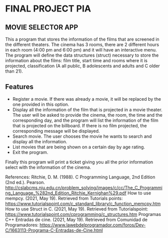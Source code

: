 #  FINAL PROJECT PIA
##  MOVIE SELECTOR APP

This a program that stores the information of the films that are screened in the different theaters.
The cinema has 3 rooms, there are 2 different hours in each room (4:00 pm and 6:00 pm) and it will have an interactive menu. The program will define the data structures (struct) necessary to store the information about the films: film title, start time and rooms where it is projected, classification (A all public, B adolescents and adults and C older than 21).

## Features
- Register a movie. If there was already a movie, it will be replaced by the one provided in this option.
- Display all the information of the film that is projected in a movie theater. The user will be asked to provide the cinema, the room, the time and the corresponding day, and the program will list the information of the film that is projected on the billboard. If there is no film projected, the corresponding message will be displayed.
- Search movie. The user chooses the movie he wants to search and display all the information.
- List movies that are being shown on a certain day by age rating.
- Exit the program.

Finally this program will print a ticket giving you all the prior information select with the information of the cinema.

References:
Ritchie, D. M. (1988). C Programming Language, 2nd Edition (2nd ed.). Pearson. http://cslabcms.nju.edu.cn/problem_solving/images/c/cc/The_C_Programming_Language_%282nd_Edition_Ritchie_Kernighan%29.pdf
How to use mempcy. (2021, May 19). Retrieved from Tutorials points: https://www.tutorialspoint.com/c_standard_library/c_function_memcpy.htm
How to use Struct in C. (2021, May 19). Retrieved from Tutorialspoint: https://www.tutorialspoint.com/cprogramming/c_structures.htm
Programas C++ Entradas de cine. (2021, May 19). Retrieved from Comunidad de Programadores: https://www.lawebdelprogramador.com/foros/Dev-C/1663113-Programa-C-Entradas-de-Cine.html


